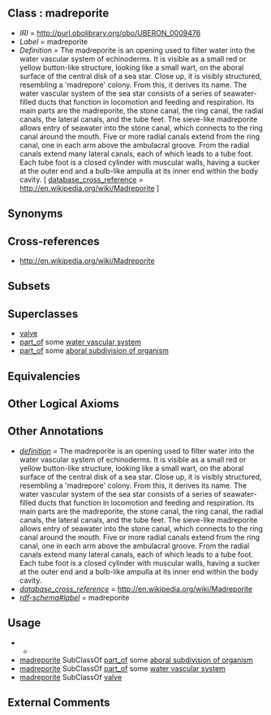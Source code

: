 
## Class : madreporite

 * *IRI* = http://purl.obolibrary.org/obo/UBERON_0009476
 * *Label* = madreporite
 * *Definition* = The madreporite is an opening used to filter water into the water vascular system of echinoderms. It is visible as a small red or yellow button-like structure, looking like a small wart, on the aboral surface of the central disk of a sea star. Close up, it is visibly structured, resembling a 'madrepore' colony. From this, it derives its name. The water vascular system of the sea star consists of a series of seawater-filled ducts that function in locomotion and feeding and respiration. Its main parts are the madreporite, the stone canal, the ring canal, the radial canals, the lateral canals, and the tube feet. The sieve-like madreporite allows entry of seawater into the stone canal, which connects to the ring canal around the mouth. Five or more radial canals extend from the ring canal, one in each arm above the ambulacral groove. From the radial canals extend many lateral canals, each of which leads to a tube foot. Each tube foot is a closed cylinder with muscular walls, having a sucker at the outer end and a bulb-like ampulla at its inner end within the body cavity. [ [database_cross_reference](../../ef/oboInOwl#hasDbXref.md) = http://en.wikipedia.org/wiki/Madreporite ]

## Synonyms


## Cross-references

 * http://en.wikipedia.org/wiki/Madreporite

## Subsets


## Superclasses

 * [valve](../../UBERON/78/UBERON_0003978.md)
 * [part_of](../../BFO/50/BFO_0000050.md) some [water vascular system](../../UBERON/51/UBERON_0008251.md)
 * [part_of](../../BFO/50/BFO_0000050.md) some [aboral subdivision of organism](../../UBERON/59/UBERON_0008259.md)

## Equivalencies


## Other Logical Axioms


## Other Annotations

 * *[definition](../../IAO/15/IAO_0000115.md)* = The madreporite is an opening used to filter water into the water vascular system of echinoderms. It is visible as a small red or yellow button-like structure, looking like a small wart, on the aboral surface of the central disk of a sea star. Close up, it is visibly structured, resembling a 'madrepore' colony. From this, it derives its name. The water vascular system of the sea star consists of a series of seawater-filled ducts that function in locomotion and feeding and respiration. Its main parts are the madreporite, the stone canal, the ring canal, the radial canals, the lateral canals, and the tube feet. The sieve-like madreporite allows entry of seawater into the stone canal, which connects to the ring canal around the mouth. Five or more radial canals extend from the ring canal, one in each arm above the ambulacral groove. From the radial canals extend many lateral canals, each of which leads to a tube foot. Each tube foot is a closed cylinder with muscular walls, having a sucker at the outer end and a bulb-like ampulla at its inner end within the body cavity.
 * *[database_cross_reference](../../ef/oboInOwl#hasDbXref.md)* = http://en.wikipedia.org/wiki/Madreporite
 * *[rdf-schema#label](../../el/rdf-schema#label.md)* = madreporite

## Usage

 * -
 * [madreporite](../../UBERON/76/UBERON_0009476.md) SubClassOf [part_of](../../BFO/50/BFO_0000050.md) some [aboral subdivision of organism](../../UBERON/59/UBERON_0008259.md)
 * [madreporite](../../UBERON/76/UBERON_0009476.md) SubClassOf [part_of](../../BFO/50/BFO_0000050.md) some [water vascular system](../../UBERON/51/UBERON_0008251.md)
 * [madreporite](../../UBERON/76/UBERON_0009476.md) SubClassOf [valve](../../UBERON/78/UBERON_0003978.md)

## External Comments

